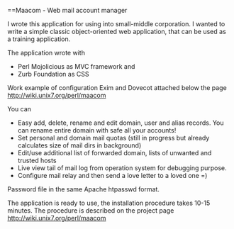 ==Maacom - Web mail account manager

I wrote this application for using into small-middle corporation. I wanted to write a simple classic object-oriented web application, that can be used as a training application.

The application wrote with

  - Perl Mojolicious as MVC framework and
  - Zurb Foundation as CSS

Work example of configuration Exim and Dovecot attached below the page http://wiki.unix7.org/perl/maacom

You can

  -    Easy add, delete, rename and edit domain, user and alias records. You can rename entire domain with safe all your accounts!
  -    Set personal and domain mail quotas (still in progress but already calculates size of mail dirs in background)
  -    Edit/use additional list of forwarded domain, lists of unwanted and trusted hosts
  -    Live view tail of mail log from operation system for debugging purpose.
  -    Configure mail relay and then send a love letter to a loved one =)

Password file in the same Apache htpasswd format.

The application is ready to use, the installation procedure takes 10-15 minutes.
The procedure is described on the project page http://wiki.unix7.org/perl/maacom

